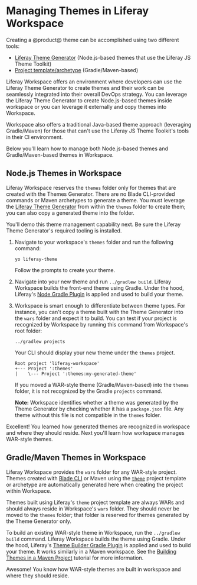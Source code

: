 # Managing Themes in Liferay Workspace [](id=managing-themes-in-liferay-workspace)

Creating a @product@ theme can be accomplished using two different tools:

- [Liferay Theme Generator](/develop/tutorials/-/knowledge_base/7-1/creating-themes)
  (Node.js-based themes that use the Liferay JS Theme Toolkit)
- [Project template/archetype](/develop/reference/-/knowledge_base/7-1/theme-template)
  (Gradle/Maven-based)

Liferay Workspace offers an environment where developers can use the Liferay
Theme Generator to create themes and their work can be seamlessly integrated
into their overall DevOps strategy. You can leverage the Liferay Theme Generator
to create Node.js-based themes inside workspace or you can leverage it
externally and copy themes into Workspace.

Workspace also offers a traditional Java-based theme approach (leveraging
Gradle/Maven) for those that can't use the Liferay JS Theme Toolkit's tools in 
their CI environment.

Below you'll learn how to manage both Node.js-based themes and
Gradle/Maven-based themes in Workspace. 

## Node.js Themes in Workspace [](id=node-js-themes-in-workspace)

Liferay Workspace reserves the `themes` folder only for themes that are created 
with the Themes Generator. There are no Blade CLI-provided commands or Maven 
archetypes to generate a theme. You must leverage the 
[Liferay Theme Generator](/develop/tutorials/-/knowledge_base/7-1/creating-themes) 
from within the `themes` folder to create them; you can also copy a generated
theme into the folder.

You'll demo this theme management capability next. Be sure the Liferay Theme
Generator's required tooling is installed.

1.  Navigate to your workspace's `themes` folder and run the following command:

        yo liferay-theme

    Follow the prompts to create your theme.

2.  Navigate into your new theme and run `../gradlew build`. Liferay Workspace
    builds the front-end theme using Gradle. Under the hood, Liferay's 
    [Node Gradle Plugin](/develop/reference/-/knowledge_base/7-1/node-gradle-plugin)
    is applied and used to build your theme.

3.  Workspace is smart enough to differentiate between theme types. For
    instance, you can't copy a theme built with the Theme Generator into the
    `wars` folder and expect it to build. You can test if your project is
    recognized by Workspace by running this command from Workspace's root
    folder:

        ../gradlew projects

    Your CLI should display your new theme under the `themes` project.

        Root project 'liferay-workspace'
        +--- Project ':themes'
        |    \--- Project ':themes:my-generated-theme'

    If you moved a WAR-style theme (Gradle/Maven-based) into the `themes`
    folder, it is not recognized by the Gradle `projects` command.

    **Note:** Workspace identifies whether a theme was generated by the Theme
    Generator by checking whether it has a `package.json` file. Any theme
    without this file is not compatible in the `themes` folder.

Excellent! You learned how generated themes are recognized in workspace and 
where they should reside. Next you'll learn how workspace manages WAR-style 
themes.

## Gradle/Maven Themes in Workspace [](id=gradle-maven-themes-in-workspace)

Liferay Workspace provides the `wars` folder for any WAR-style project. Themes
created with [Blade CLI](/develop/tutorials/-/knowledge_base/7-1/blade-cli) or
Maven using the [`theme`](/develop/reference/-/knowledge_base/7-1/theme-template)
project template or archetype are automatically generated here when creating the
project within Workspace.

Themes built using Liferay's `theme` project template are always WARs and should
always reside in Workspace's `wars` folder. They should never be moved to the
`themes` folder; that folder is reserved for themes generated by the Theme
Generator only.

To build an existing WAR-style theme in Workspace, run the `../gradlew build`
command. Liferay Workspace builds the theme using Gradle. Under the hood,
Liferay's
[Theme Builder Gradle
Plugin](/develop/reference/-/knowledge_base/7-1/theme-builder-gradle-plugin) is
applied and used to build your theme. It works similarly in a Maven workspace.
See the 
[Building Themes in a Maven Project](/develop/tutorials/-/knowledge_base/7-1/building-themes-in-a-maven-project)
tutorial for more information.

Awesome! You know how WAR-style themes are built in workspace and where they
should reside.
